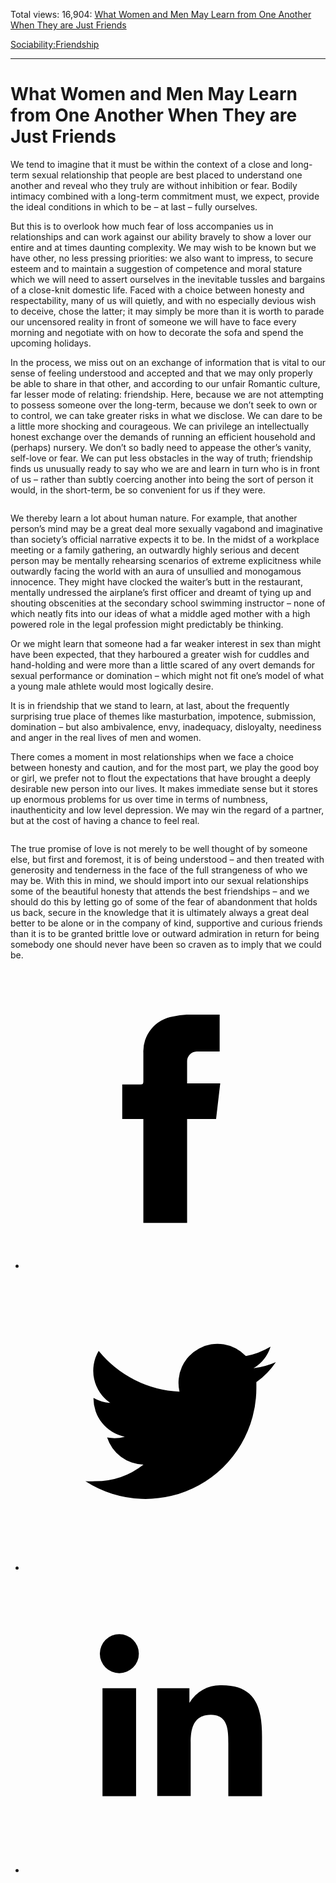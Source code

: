 Total views: 16,904: [What Women and Men May Learn from One Another When They are Just Friends](https://www.theschooloflife.com/thebookoflife/what-women-and-mean-may-learn-from-one-another-when-they-are-just-friends/)

[Sociability:](https://www.theschooloflife.com/thebookoflife/category/sociability/)[Friendship](https://www.theschooloflife.com/thebookoflife/category/sociability/friendship/)

* * *

# What Women and Men May Learn from One Another When They are Just Friends
<style>
						.alignnone {
  display: block;
  margin-left: auto;
  margin-right: auto;
  align: center:
}

.addtoany_share_save_container {
display:none;
}

.wp-block-image {
		display: block;
  margin-left: auto;
  margin-right: auto;
  width: 50%;
}

.aligncenter {
display: block;
  margin-left: auto;
  margin-right: auto;
  align: center:
}

@media only screen and (max-width: 500px) {
  .wp-block-image {
		display: block;
  margin-left: auto;
  margin-right: auto;
  width: 100%;
} }

h1 {max-width: 600px !important;
}
.s18-single-post .content-area .site-main article .post-cat-header-display + .old-wrapper p {
    font-size: 1.200em
}
						</style>

We tend to imagine that it must be within the context of a close and long-term sexual relationship that people are best placed to understand one another and reveal who they truly are without inhibition or fear. Bodily intimacy combined with a long-term commitment must, we expect, provide the ideal conditions in which to be – at last – fully ourselves.

But this is to overlook how much fear of loss accompanies us in relationships and can work against our ability bravely to show a lover our entire and at times daunting complexity. We may wish to be known but we have other, no less pressing priorities: we also want to impress, to secure esteem and to maintain a suggestion of competence and moral stature which we will need to assert ourselves in the inevitable tussles and bargains of a close-knit domestic life. Faced with a choice between honesty and respectability, many of us will quietly, and with no especially devious wish to deceive, chose the latter; it may simply be more than it is worth to parade our uncensored reality in front of someone we will have to face every morning and negotiate with on how to decorate the sofa and spend the upcoming holidays.

In the process, we miss out on an exchange of information that is vital to our sense of feeling understood and accepted and that we may only properly be able to share in that other, and according to our unfair Romantic culture, far lesser mode of relating: friendship. Here, because we are not attempting to possess someone over the long-term, because we don’t seek to own or to control, we can take greater risks in what we disclose. We can dare to be a little more shocking and courageous. We can privilege an intellectually honest exchange over the demands of running an efficient household and (perhaps) nursery. We don’t so badly need to appease the other’s vanity, self-love or fear. We can put less obstacles in the way of truth; friendship finds us unusually ready to say who we are and learn in turn who is in front of us – rather than subtly coercing another into being the sort of person it would, in the short-term, be so convenient for us if they were.

<figure class="aligncenter"><img src="https://www.theschooloflife.com/thebookoflife/wp-content/uploads/2019/10/00116987.jpeg" alt="" class="wp-image-23689" srcset="https://www.theschooloflife.com/thebookoflife/wp-content/uploads/2019/10/00116987.jpeg 600w, https://www.theschooloflife.com/thebookoflife/wp-content/uploads/2019/10/00116987-300x227.jpeg 300w" sizes="(max-width: 600px) 100vw, 600px"></figure>

We thereby learn a lot about human nature. For example, that another person’s mind may be a great deal more sexually vagabond and imaginative than society’s official narrative expects it to be. In the midst of a workplace meeting or a family gathering, an outwardly highly serious and decent person may be mentally rehearsing scenarios of extreme explicitness while outwardly facing the world with an aura of unsullied and monogamous innocence. They might have clocked the waiter’s butt in the restaurant, mentally undressed the airplane’s first officer and dreamt of tying up and shouting obscenities at the secondary school swimming instructor – none of which neatly fits into our ideas of what a middle aged mother with a high powered role in the legal profession might predictably be thinking.

Or we might learn that someone had a far weaker interest in sex than might have been expected, that they harboured a greater wish for cuddles and hand-holding and were more than a little scared of any overt demands for sexual performance or domination – which might not fit one’s model of what a young male athlete would most logically desire.

It is in friendship that we stand to learn, at last, about the frequently surprising true place of themes like masturbation, impotence, submission, domination – but also ambivalence, envy, inadequacy, disloyalty, neediness and anger in the real lives of men and women.

There comes a moment in most relationships when we face a choice between honesty and caution, and for the most part, we play the good boy or girl, we prefer not to flout the expectations that have brought a deeply desirable new person into our lives. It makes immediate sense but it stores up enormous problems for us over time in terms of numbness, inauthenticity and low level depression. We may win the regard of a partner, but at the cost of having a chance to feel real.&nbsp;

<figure class="aligncenter"><img src="https://www.theschooloflife.com/thebookoflife/wp-content/uploads/2019/10/00116988.jpeg" alt="" class="wp-image-23690" srcset="https://www.theschooloflife.com/thebookoflife/wp-content/uploads/2019/10/00116988.jpeg 600w, https://www.theschooloflife.com/thebookoflife/wp-content/uploads/2019/10/00116988-300x227.jpeg 300w" sizes="(max-width: 600px) 100vw, 600px"></figure>

The true promise of love is not merely to be well thought of by someone else, but first and foremost, it is of being understood – and then treated with generosity and tenderness in the face of the full strangeness of who we may be. With this in mind, we should import into our sexual relationships some of the beautiful honesty that attends the best friendships – and we should do this by letting go of some of the fear of abandonment that holds us back, secure in the knowledge that it is ultimately always a great deal better to be alone or in the company of kind, supportive and curious friends than it is to be granted brittle love or outward admiration in return for being somebody one should never have been so craven as to imply that we could be.

<style>
    .iframe-class { display: block !important; }
</style>

- [<svg xmlns="http://www.w3.org/2000/svg" viewbox="0 0 26 26"><title>Facebook</title>
                    <g>
                        <path d="M8.38,10H9.92c.2,0,.29,0,.29-.28,0-.82,0-1.64,0-2.46a3.05,3.05,0,0,1,2.57-3.15A7.22,7.22,0,0,1,14,3.95c.86,0,1.71,0,2.57,0h.25v3.2h-2A.85.85,0,0,0,14,8c0,.62,0,1.24,0,1.91h2.87L16.51,13H14v9H10.21V13H8.38Z"></path>
                    </g>
                </svg>](http://www.facebook.com/sharer/sharer.php?u=https://www.theschooloflife.com/thebookoflife/what-women-and-mean-may-learn-from-one-another-when-they-are-just-friends/)
- [<svg xmlns="http://www.w3.org/2000/svg" viewbox="0 0 26 26"><title>Twitter</title>
                    <path d="M21.69,7.9a6.75,6.75,0,0,1-1.94.53,3.39,3.39,0,0,0,1.48-1.87,6.76,6.76,0,0,1-2.14.82,3.38,3.38,0,0,0-5.75,3.08,9.59,9.59,0,0,1-7-3.53,3.38,3.38,0,0,0,1,4.51A3.36,3.36,0,0,1,5.89,11v0A3.38,3.38,0,0,0,8.6,14.37a3.39,3.39,0,0,1-1.53.06,3.38,3.38,0,0,0,3.15,2.35A6.78,6.78,0,0,1,6,18.22a6.87,6.87,0,0,1-.81,0A9.6,9.6,0,0,0,20,10.08q0-.22,0-.44A6.86,6.86,0,0,0,21.69,7.9Z"></path>
                </svg>](http://twitter.com/share?url=https://www.theschooloflife.com/thebookoflife/what-women-and-mean-may-learn-from-one-another-when-they-are-just-friends/&text=&via=theschooloflife)
- [<svg xmlns="http://www.w3.org/2000/svg" viewbox="0 0 26 26"><title>LinkedIn</title>
<path class="cls-2" d="M6.67,10H9.58v9.36H6.67ZM8.13,5.32A1.69,1.69,0,1,1,6.44,7,1.69,1.69,0,0,1,8.13,5.32"></path><path class="cls-2" d="M11.41,10H14.2v1.28h0A3.06,3.06,0,0,1,17,9.75c2.95,0,3.49,1.94,3.49,4.46v5.14H17.57V14.79c0-1.09,0-2.48-1.51-2.48s-1.75,1.18-1.75,2.4v4.63H11.41Z"></path></svg>](https://www.linkedin.com/shareArticle?mini=true&url=https://www.theschooloflife.com/thebookoflife/what-women-and-mean-may-learn-from-one-another-when-they-are-just-friends/)
